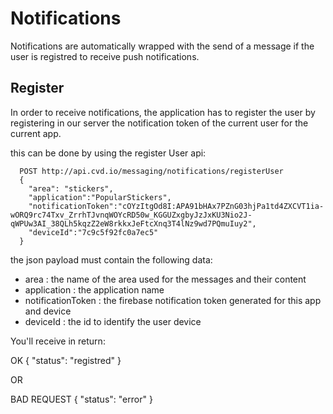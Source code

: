 # Notifications

Notifications are automatically wrapped with the send of a message if the user is registred to receive push notifications.


## Register

In order to receive notifications, the application has to register the user by registering in our server the notification token of the current user for the current app.

this can be done by using the register User api:

      POST http://api.cvd.io/messaging/notifications/registerUser
      { 
        "area": "stickers", 
        "application":"PopularStickers", 
        "notificationToken":"cOYzItgOd8I:APA91bHAx7PZnG03hjPa1td4ZXCVT1ia-wORQ9rc74Txv_ZrrhTJvnqWOYcRD50w_KGGUZxgbyJzJxKU3Nio2J-qWPUw3AI_38QLh5kqzZ2eW8rkkxJeFtcXnq3T4lNz9wd7PQmuIuy2", 
        "deviceId":"7c9c5f92fc0a7ec5"
      }
      
      
      
      
the json payload must contain the following data:

* area : the name of the area used for the messages and their content
* application : the application name 
* notificationToken : the firebase notification token generated for this app and device
* deviceId : the id to identify the user device


You'll receive in return:

OK
{
  "status": "registred"
}

OR

BAD REQUEST
{
  "status": "error"
}

